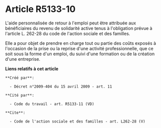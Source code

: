# Article R5133-10

L'aide personnalisée de retour à l'emploi peut être attribuée aux bénéficiaires du revenu de solidarité active tenus à
l'obligation prévue à l'article L. 262-28 du code de l'action sociale et des familles. 

Elle a pour objet de prendre en charge tout ou partie des coûts exposés à l'occasion de la prise ou la reprise d'une activité
professionnelle, que ce soit sous la forme d'un emploi, du suivi d'une formation ou de la création d'une entreprise.

**Liens relatifs à cet article**

	**Créé par**:

	  - Décret n°2009-404 du 15 avril 2009 - art. 11

	**Cité par**:

	  - Code du travail - art. R5133-11 (VD)

	**Cite**:

	  - Code de l'action sociale et des familles - art. L262-28 (V)
